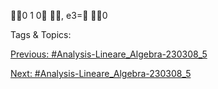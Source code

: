 0
1
0
, e3=
0

   Tags & Topics:
   

[Previous: #Analysis-Lineare_Algebra-230308_5](Analysis-Lineare_Algebra-230308_5.md)

[Next: #Analysis-Lineare_Algebra-230308_5](Analysis-Lineare_Algebra-230308_5.md)
